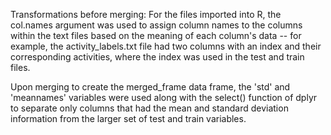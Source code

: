 
Transformations before merging: 
For the files imported into R, the col.names argument was used to assign column names to the columns within the text files based on the meaning of each column's data -- for example, the activity_labels.txt file had two columns with an index and their corresponding activities, where the index was used in the test and train files. 

Upon merging to create the merged_frame data frame, the 'std' and 'meannames' variables were used along with the select() function of dplyr to separate only columns that had the mean and standard deviation information from the larger set of test and train variables. 
